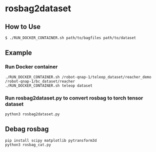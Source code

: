 # rosbag2dataset

## How to Use
```
$ ./RUN_DOCKER_CONTAINER.sh path/to/bagfiles path/to/dataset
```

## Example
### Run Docker container
```
./RUN_DOCKER_CONTAINER.sh /robot-qnap-1/teleop_dataset/reacher_demo /robot-qnap-1/bc_dataset/reacher
./RUN_DOCKER_CONTAINER.sh teleop dataset
```
### Run rosbag2dataset.py to convert rosbag to torch tensor dataset
```
python3 rosbag2dataset.py
```

## Debag rosbag
```
pip install scipy matplotlib pytransform3d
python3 rosbag_cat.py
```